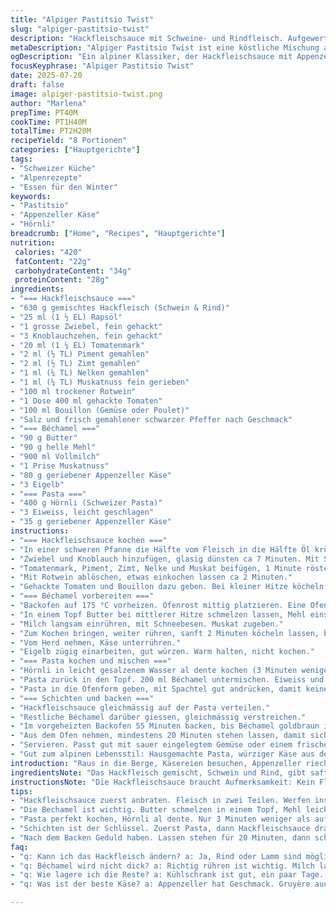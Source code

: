 ```yaml
---
title: "Alpiger Pastitsio Twist"
slug: "alpiger-pastitsio-twist"
description: "Hackfleischsauce mit Schweine- und Rindfleisch. Aufgewertet mit Appenzeller statt Pecorino. Muskat bleibt, Gewürze angepasst. Béchamel mit Emmentaler. Pasta mit Hörnli statt Bucatini. Aus dem Ofen, goldbraun, eine Hommage an Berner Alpenküche.  Eine halbe Stunde kürzere Garzeit. Ruhen lassen, damit’s schneidet sich besser. Schweizer Käsekultur in jedem Biss."
metaDescription: "Alpiger Pastitsio Twist ist eine köstliche Mischung aus Hackfleischsauce mit Appenzeller und Hörnli, perfekt für die alpine Küche."
ogDescription: "Ein alpiner Klassiker, der Hackfleischsauce mit Appenzeller, Hörnli und Béchamel vereint. Ideal für winterliche Tage."
focusKeyphrase: "Alpiger Pastitsio Twist"
date: 2025-07-20
draft: false
image: alpiger-pastitsio-twist.png
author: "Marlena"
prepTime: PT40M
cookTime: PT1H40M
totalTime: PT2H20M
recipeYield: "8 Portionen"
categories: ["Hauptgerichte"]
tags:
- "Schweizer Küche"
- "Alpenrezepte"
- "Essen für den Winter"
keywords:
- "Pastitsio"
- "Appenzeller Käse"
- "Hörnli"
breadcrumb: ["Home", "Recipes", "Hauptgerichte"]
nutrition: 
 calories: "420"
 fatContent: "22g"
 carbohydrateContent: "34g"
 proteinContent: "28g"
ingredients:
- "=== Hackfleischsauce ==="
- "630 g gemischtes Hackfleisch (Schwein & Rind)"
- "25 ml (1 ½ EL) Rapsöl"
- "1 grosse Zwiebel, fein gehackt"
- "3 Knoblauchzehen, fein gehackt"
- "20 ml (1 ¼ EL) Tomatenmark"
- "2 ml (½ TL) Piment gemahlen"
- "2 ml (½ TL) Zimt gemahlen"
- "1 ml (¼ TL) Nelken gemahlen"
- "1 ml (¼ TL) Muskatnuss fein gerieben"
- "100 ml trockener Rotwein"
- "1 Dose 400 ml gehackte Tomaten"
- "100 ml Bouillon (Gemüse oder Poulet)"
- "Salz und frisch gemahlener schwarzer Pfeffer nach Geschmack"
- "=== Béchamel ==="
- "90 g Butter"
- "90 g helle Mehl"
- "900 ml Vollmilch"
- "1 Prise Muskatnuss"
- "80 g geriebener Appenzeller Käse"
- "3 Eigelb"
- "=== Pasta ==="
- "400 g Hörnli (Schweizer Pasta)"
- "3 Eiweiss, leicht geschlagen"
- "35 g geriebener Appenzeller Käse"
instructions:
- "=== Hackfleischsauce kochen ==="
- "In einer schweren Pfanne die Hälfte vom Fleisch in die Hälfte Öl krümelig anbraten bis goldbraun. Restliches Fleisch und Öl dazu und nochmals bräunen."
- "Zwiebel und Knoblauch hinzufügen, glasig dünsten ca 7 Minuten. Mit Salz und Pfeffer würzen."
- "Tomatenmark, Piment, Zimt, Nelke und Muskat beifügen, 1 Minute rösten, um Aromen freizusetzen."
- "Mit Rotwein ablöschen, etwas einkochen lassen ca 2 Minuten."
- "Gehackte Tomaten und Bouillon dazu geben. Bei kleiner Hitze köcheln lassen bis fast keine Flüssigkeit mehr, ungefähr 12 Minuten. Abschmecken, warm halten."
- "=== Béchamel vorbereiten ==="
- "Backofen auf 175 °C vorheizen. Ofenrost mittig platzieren. Eine Ofenform (33x23 cm) ausbuttern."
- "In einem Topf Butter bei mittlerer Hitze schmelzen lassen, Mehl einstreuen, unter ständigem Rühren hell anschwitzen ca 1 Minute."
- "Milch langsam einrühren, mit Schneebesen. Muskat zugeben."
- "Zum Kochen bringen, weiter rühren, sanft 2 Minuten köcheln lassen, bis dickflüssig."
- "Vom Herd nehmen, Käse unterrühren."
- "Eigelb zügig einarbeiten, gut würzen. Warm halten, nicht kochen."
- "=== Pasta kochen und mischen ==="
- "Hörnli in leicht gesalzenem Wasser al dente kochen (3 Minuten weniger als Packungsangabe). Abgiessen."
- "Pasta zurück in den Topf. 200 ml Béchamel untermischen. Eiweiss und geriebenen Appenzeller hinzufügen, kräftig vermengen, damit Pasta gut gebunden wird."
- "Pasta in die Ofenform geben, mit Spachtel gut andrücken, damit keine Hohlräume."
- "=== Schichten und backen ==="
- "Hackfleischsauce gleichmässig auf der Pasta verteilen."
- "Restliche Béchamel darüber giessen, gleichmässig verstreichen."
- "Im vorgeheizten Backofen 55 Minuten backen, bis Béchamel goldbraun ist."
- "Aus dem Ofen nehmen, mindestens 20 Minuten stehen lassen, damit sich alles setzt."
- "Servieren. Passt gut mit sauer eingelegtem Gemüse oder einem frischen Feldsalat aus dem Tal."
- "Gut zum alpinen Lebensstil: Hausgemachte Pasta, würziger Käse aus den Bergen, Zeit nehmen für Geniessen."
introduction: "Raus in die Berge, Käsereien besuchen, Appenzeller riechen und schmecken. Etwas Alpkäse zum Kochen statt Pecorino, kräftiger und doch fein. Wir nehmen Hörnli, das geht schnell, hält im Ofen gut. Die Gewürze anpassen, weniger piment, mehr Zimt und Nelken, eine Spur Muskat, fast wie bei einer grossen Alpenwürzmischung. Rotwein gibt Pfiff, aber nicht zu viel, die Sauce dicht, würzig, nicht zu suppig. Béchamel hat Butter aus der Sennerei, Milch frisch vom Hof. Eigelb macht cremig, Käse macht Biss. Schichten, drücken, backen bis goldene sichtbare Kruste. Danach Geduld, sonst zerfällt der Berg in der Pfanne. Ein Gericht, das den langen Winter vorbereitet, genauso wie warme Hausschuhe."
ingredientsNote: "Das Hackfleisch gemischt, Schwein und Rind, gibt saftige Geschmacksnoten, die man von den Alpenhöfen kennt: robust und nahrhaft. Appenzeller Käse bringt eine schöne Würzigkeit, anders als pecorino, aber genauso charaktervoll – passt in die Schweizer Käsekultur. Hörnli, die klassische regional verfügbare Pasta, saugt Sauce besser auf als dicke Bucatini. Butter aus dem Tal oder von der Alp, Mehl hell, Vollmilch frisch und vollmundig. Gewürze nicht zu dominant, eher zurückhaltend, denn der Käse soll mitschwingen. Eigelb bringt Bindung, Eiweiss etwas Luftigkeit. Tomatenmark und frische Tomaten als Grundlage, Rotwein aus dem Wallis, Bouillon hausgemacht aus dem Poulet vom Bauernhof."
instructionsNote: "Die Hackfleischsauce braucht Aufmerksamkeit: Kein Flüssigkeitsberg mehr nach dem Kochen. Fleisch brut wird getrennt angebraten, damit’s nicht schmort und trocken wird. Béchamel richtig rühren, nicht anbrennen lassen, das braucht Geduld und Schwinger. Käse als letzter Schritt in die Sauce, sonst wird er gummiartig. Pasta zwei drei Minuten vor Garzeit aus dem Wasser nehmen, um Haptik und Biss zu behalten. Weisse Ei emotionell unterheben für bessere Bindung beim Backen. Schichten dicht drücken, keine Lufträume, sonst bricht der Berg auseinander. Backzeit reduziert, weil die Pasta zarter ist. Nach dem Backen Sache runterkühlen lassen. So kann man schöne Schnitte machen und es hält auf dem Teller. Alpenküche zu Hause, aber mit viel Gefühl und Schweizer Tradition."
tips:
- "Hackfleischsauce zuerst anbraten. Fleisch in zwei Teilen. Werfen ins Öl, bis goldbraun. Zwiebel, Knoblauch dazu. Gut anbraten. Werkzeuge bereit. Achte auf Temperatur. Keine Flüssigkeit soll überbleiben. Rotwein nicht zu viel."
- "Die Bechamel ist wichtig. Butter schmelzen in einem Topf, Mehl leicht anrösten. Unter ständigem Rühren, nicht anbrennen lassen. Milch langsam, Muskat dazu. Bis dickflüssig, rühren nicht vergessen. Käse erst zum Schluss unterrühren. Gut würzen."
- "Pasta perfekt kochen, Hörnli al dente. Nur 3 Minuten weniger als auf Packung. Abgiessen, zurück in den Topf. Béchamel und Käse gut unterheben. Mischung muss gut zusammenhalten. Andernfalls wird's bröckelig. Schichttechnik beachten."
- "Schichten ist der Schlüssel. Zuerst Pasta, dann Hackfleischsauce drauf. Die Béchamel gleichmässig darauf verteilen. Keine Hohlräume, gut andrücken. Platten müssen dicht sein. 175 Grad, etwa 55 Minuten backen. Goldig, nicht zu lange."
- "Nach dem Backen Geduld haben. Lassen stehen für 20 Minuten, dann schneiden. So hält alles besser zusammen. Servieren mit einem frischen Salat. Alternativ, eingelegtes Gemüse aus dem Tal. Passt perfekt."
faq:
- "q: Kann ich das Hackfleisch ändern? a: Ja, Rind oder Lamm sind möglich. Aber Gewürze anpassen. Andere Kombis gibt's auch. Bisschen experimentieren. Immer gut im Geschmack."
- "q: Béchamel wird nicht dick? a: Richtig rühren ist wichtig. Milch langsam einrühren. Mehl gut anrösten. Ansonsten bleibt's flüssig. Geduld = gute Béchamel."
- "q: Wie lagere ich die Reste? a: Kühlschrank ist gut, ein paar Tage. In einer gut geschlossenen Box. Alternativ, einfrieren geht auch. Aber nach dem Backen."
- "q: Was ist der beste Käse? a: Appenzeller hat Geschmack. Gruyère auch toll. Kombinationen möglich. Einfach ausprobieren. Käse aus der Region bringt den besten Genuss."

---
```

